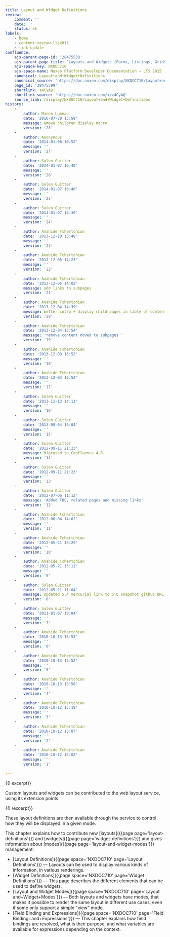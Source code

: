 ```yaml
---
title: Layout and Widget Definitions
review:
    comment: ''
    date: ''
    status: ok
labels:
    - home
    - content-review-lts2015
    - link-update
confluence:
    ajs-parent-page-id: '28475538'
    ajs-parent-page-title: 'Layouts and Widgets (Forms, Listings, Grids)'
    ajs-space-key: NXDOC710
    ajs-space-name: Nuxeo Platform Developer Documentation — LTS 2015
    canonical: Layout+and+Widget+Definitions
    canonical_source: 'https://doc.nuxeo.com/display/NXDOC710/Layout+and+Widget+Definitions'
    page_id: '28475599'
    shortlink: z4CyAQ
    shortlink_source: 'https://doc.nuxeo.com/x/z4CyAQ'
    source_link: /display/NXDOC710/Layout+and+Widget+Definitions
history:
    - 
        author: Manon Lumeau
        date: '2016-07-20 13:58'
        message: emove children display macro
        version: '28'
    - 
        author: Anonymous
        date: '2014-01-08 10:52'
        message: ''
        version: '27'
    - 
        author: Solen Guitter
        date: '2014-01-07 16:40'
        message: ''
        version: '26'
    - 
        author: Solen Guitter
        date: '2014-01-07 16:40'
        message: ''
        version: '25'
    - 
        author: Solen Guitter
        date: '2014-01-07 16:39'
        message: ''
        version: '24'
    - 
        author: Anahide Tchertchian
        date: '2013-12-20 15:40'
        message: ''
        version: '23'
    - 
        author: Anahide Tchertchian
        date: '2013-12-05 14:23'
        message: ''
        version: '22'
    - 
        author: Anahide Tchertchian
        date: '2013-12-05 14:02'
        message: add links to subpages
        version: '21'
    - 
        author: Anahide Tchertchian
        date: '2013-12-04 14:39'
        message: better intro + display child pages in table of contents
        version: '20'
    - 
        author: Anahide Tchertchian
        date: '2013-12-04 13:54'
        message: 'remove content moved to subpages '
        version: '19'
    - 
        author: Anahide Tchertchian
        date: '2013-12-03 16:52'
        message: ''
        version: '18'
    - 
        author: Anahide Tchertchian
        date: '2013-12-03 16:52'
        message: ''
        version: '17'
    - 
        author: Solen Guitter
        date: '2013-11-13 14:11'
        message: ''
        version: '16'
    - 
        author: Solen Guitter
        date: '2013-09-04 16:04'
        message: ''
        version: '15'
    - 
        author: Solen Guitter
        date: '2012-09-11 21:23'
        message: Migrated to Confluence 4.0
        version: '14'
    - 
        author: Solen Guitter
        date: '2012-09-11 21:23'
        message: ''
        version: '13'
    - 
        author: Solen Guitter
        date: '2012-07-06 11:12'
        message: 'Added TOC, related pages and missing links'
        version: '12'
    - 
        author: Anahide Tchertchian
        date: '2012-06-04 14:02'
        message: ''
        version: '11'
    - 
        author: Anahide Tchertchian
        date: '2012-05-21 15:29'
        message: ''
        version: '10'
    - 
        author: Anahide Tchertchian
        date: '2012-05-21 15:11'
        message: ''
        version: '9'
    - 
        author: Solen Guitter
        date: '2012-05-21 11:04'
        message: Updated 5.4 mercurial link to 5.6 snapshot github URL
        version: '8'
    - 
        author: Solen Guitter
        date: '2011-01-07 19:04'
        message: ''
        version: '7'
    - 
        author: Anahide Tchertchian
        date: '2010-10-13 15:53'
        message: ''
        version: '6'
    - 
        author: Anahide Tchertchian
        date: '2010-10-13 15:52'
        message: ''
        version: '5'
    - 
        author: Anahide Tchertchian
        date: '2010-10-13 15:50'
        message: ''
        version: '4'
    - 
        author: Anahide Tchertchian
        date: '2010-10-12 15:18'
        message: ''
        version: '3'
    - 
        author: Anahide Tchertchian
        date: '2010-10-12 15:07'
        message: ''
        version: '2'
    - 
        author: Anahide Tchertchian
        date: '2010-10-12 15:03'
        message: ''
        version: '1'

---
```

{{! excerpt}}

Custom layouts and widgets can be contributed to the web layout service, using its extension points.

{{! /excerpt}}

These layout definitions are then available through the service to control how they will be displayed in a given mode.

This chapter explains how to contribute new [layouts]({{page page='layout-definitions'}}) and [widgets]({{page page='widget-definitions'}}) and gives information about [modes]({{page page='layout-and-widget-modes'}}) management:

*   [Layout Definitions]({{page space='NXDOC710' page='Layout Definitions'}})&nbsp;&mdash;&nbsp;<span class="smalltext">Layouts can be used to display various kinds of information, in various renderings.&nbsp;</span>
*   [Widget Definitions]({{page space='NXDOC710' page='Widget Definitions'}})&nbsp;&mdash;&nbsp;<span class="smalltext">This page describes the different elements that can be used to define widgets.</span>
*   [Layout and Widget Modes]({{page space='NXDOC710' page='Layout and+Widget+Modes'}})&nbsp;&mdash;&nbsp;<span class="smalltext">Both layouts and widgets have modes, that makes it possible to render the same layout in different use cases, even if some only support a simple "view" mode.</span>
*   [Field Binding and Expressions]({{page space='NXDOC710' page='Field Binding+and+Expressions'}})&nbsp;&mdash;&nbsp;<span class="smalltext">This chapter explains how field bindings are resolved, what is their purpose, and what variables are available for expressions depending on the context.</span>